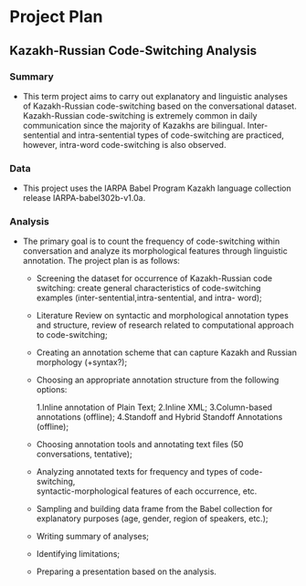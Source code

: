 # Project Plan

## Kazakh-Russian Code-Switching Analysis 

### Summary 

- This term project aims to carry out explanatory and linguistic analyses of Kazakh-Russian code-switching based on the conversational dataset. Kazakh-Russian code-switching is extremely common in daily communication since the majority of Kazakhs are bilingual. Inter-sentential and intra-sentential types of code-switching are practiced, however, intra-word code-switching is also observed. 

### Data

- This project uses the IARPA Babel Program Kazakh language collection release IARPA-babel302b-v1.0a. 


### Analysis

- The primary goal is to count the frequency of code-switching within conversation and analyze its morphological features through linguistic annotation. The project plan is as follows:

	- Screening the dataset for occurrence of Kazakh-Russian code switching: create general 	characteristics of code-switching examples (inter-sentential,intra-sentential, and intra-	word); 
	
	- Literature Review on syntactic and morphological annotation types and structure, review of 	research related to computational approach to code-switching;

	- Creating an annotation scheme that can capture Kazakh and Russian morphology (+syntax?);

	- Choosing an appropriate annotation structure from the following options: 

		1.Inline annotation of Plain Text; 
		2.Inline XML;
		3.Column-based annotations (offline);
		4.Standoff and Hybrid Standoff Annotations (offline);
	
	- Choosing annotation tools and annotating text files (50 conversations, tentative);

	- Analyzing annotated texts for frequency and types of code-switching, 	
	syntactic-morphological features of each occurrence, etc.

	- Sampling and building data frame from the Babel collection for explanatory purposes (age, 	gender, region of speakers, etc.);

	- Writing summary of analyses;

	- Identifying limitations;

	- Preparing a presentation based on the analysis.


	







